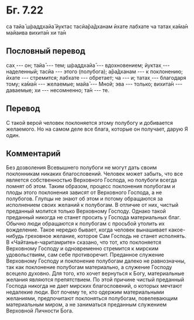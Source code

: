 # Бг. 7.22
са тайа̄ ш́раддхайа̄ йуктас
тасйа̄ра̄дханам ӣхате
лабхате ча татах̣ ка̄ма̄н
майаива вихита̄н хи та̄н
## Пословный перевод

сах̣ --- он; тайа̄ --- тем; ш́раддхайа̄ --- вдохновением; йуктах̣ ---
наделенный; тасйа --- этого (полубога); а̄ра̄дханам --- к поклонению;
ӣхате --- стремится; лабхате --- обретает; ча --- и; татах̣ --- благодаря
тому; ка̄ма̄н --- желаемые; майа̄ --- Мной; эва --- только; вихита̄н ---
даваемые; хи --- несомненно; та̄н --- те.

## Перевод

С такой верой человек поклоняется этому полубогу и добивается желаемого.
Но на самом деле все блага, которые он получает, дарую Я один.

## Комментарий

Без дозволения Всевышнего полубоги не могут дать своим поклонникам
никаких благословений. Человек может забыть, что все является
собственностью Верховного Господа, но полубоги всегда помнят об этом.
Таким образом, процесс поклонения полубогам и плоды этого поклонения
зависят от Верховного Господа, а не полубогов. Глупцы не знают об этом и
потому обращаются за исполнением своих желаний к полубогам. В отличие от
них, чистый преданный молится только Верховному Господу. Однако такой
преданный никогда не станет просить у Господа материальных благ. Обычно
люди обращаются к полубогам с просьбой утолить их вожделение. Такое
нередко бывает, когда человек вынашивает какое-нибудь греховное желание,
которое Сам Господь не станет исполнять. В «Чайтанье-чаритамрите»
сказано, что тот, кто поклоняется Верховному Господу и одновременно
стремится к мирским удовольствиям, сам себе противоречит. Преданное
служение Верховному Господу и поклонение полубогам далеко не
равнозначны, так как поклонение полубогам материально, а служение
Господу всецело духовно. Для того, кто хочет вернуться к Богу,
материальные желания являются препятствием. По этой причине чистый
преданный Господа никогда не дает мирских благословений, о которых
мечтают недалекие люди. Вот почему те, кто одержим материальными
желаниями, предпочитают поклоняться полубогам, повелевающим материальным
миром, а не заниматься преданным служением Верховной Личности Бога.
